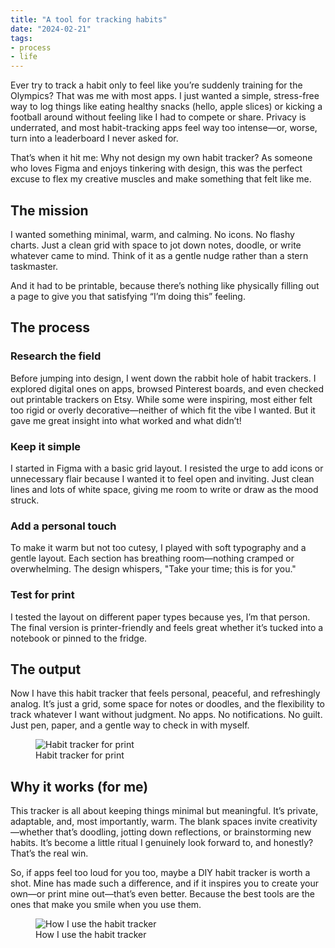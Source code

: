 ```yaml
---
title: "A tool for tracking habits"
date: "2024-02-21"
tags:
- process
- life
---
```


Ever try to track a habit only to feel like you’re suddenly training for the Olympics? That was me with most apps. I just wanted a simple, stress-free way to log things like eating healthy snacks (hello, apple slices) or kicking a football around without feeling like I had to compete or share. Privacy is underrated, and most habit-tracking apps feel way too intense—or, worse, turn into a leaderboard I never asked for.



That’s when it hit me: Why not design my own habit tracker? As someone who loves Figma and enjoys tinkering with design, this was the perfect excuse to flex my creative muscles and make something that felt like me.



## The mission

I wanted something minimal, warm, and calming. No icons. No flashy charts. Just a clean grid with space to jot down notes, doodle, or write whatever came to mind. Think of it as a gentle nudge rather than a stern taskmaster.

And it had to be printable, because there’s nothing like physically filling out a page to give you that satisfying “I’m doing this” feeling.



## The process

### Research the field

Before jumping into design, I went down the rabbit hole of habit trackers. I explored digital ones on apps, browsed Pinterest boards, and even checked out printable trackers on Etsy. While some were inspiring, most either felt too rigid or overly decorative—neither of which fit the vibe I wanted. But it gave me great insight into what worked and what didn’t!

### Keep it simple

I started in Figma with a basic grid layout. I resisted the urge to add icons or unnecessary flair because I wanted it to feel open and inviting. Just clean lines and lots of white space, giving me room to write or draw as the mood struck.



### Add a personal touch

To make it warm but not too cutesy, I played with soft typography and a gentle layout. Each section has breathing room—nothing cramped or overwhelming. The design whispers, "Take your time; this is for you."



### Test for print

I tested the layout on different paper types because yes, I’m that person. The final version is printer-friendly and feels great whether it’s tucked into a notebook or pinned to the fridge.



## The output

Now I have this habit tracker that feels personal, peaceful, and refreshingly analog. It’s just a grid, some space for notes or doodles, and the flexibility to track whatever I want without judgment. No apps. No notifications. No guilt. Just pen, paper, and a gentle way to check in with myself.



<figure>
            <img src="/images/A6.png.webp" alt="Habit tracker for print">
            <figcaption>Habit tracker for print</figcaption>
          </figure>



## Why it works (for me)

This tracker is all about keeping things minimal but meaningful. It’s private, adaptable, and, most importantly, warm. The blank spaces invite creativity—whether that’s doodling, jotting down reflections, or brainstorming new habits. It’s become a little ritual I genuinely look forward to, and honestly? That’s the real win.

So, if apps feel too loud for you too, maybe a DIY habit tracker is worth a shot. Mine has made such a difference, and if it inspires you to create your own—or print mine out—that’s even better. Because the best tools are the ones that make you smile when you use them.



<figure>
            <img src="/images/How_to_use.png.webp" alt="How I use the habit tracker">
            <figcaption>How I use the habit tracker</figcaption>
          </figure>


